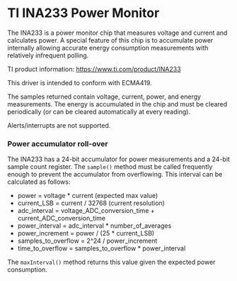 TI INA233 Power Monitor
=======================

The INA233 is a power monitor chip that measures voltage and current and calculates power.
A special feature of this chip is to accumulate power internally allowing accurate
energy consumption measurements with relatively infrequent polling.

TI product information: https://www.ti.com/product/INA233

This driver is intended to conform with ECMA419.

The samples returned contain voltage, current, power, and energy measurements.
The energy is accumulated in the chip and must be cleared periodically (or can
be cleared automatically at every reading).

Alerts/interrupts are not supported.

### Power accumulator roll-over

The INA233 has a 24-bit accumulator for power measurements and a 24-bit sample count register.
The `sample()` method must be called frequently enough to prevent the accumulator from
overflowing.
This interval can be calculated as follows:
- power = voltage * current (expected max value)
- current_LSB = current / 32768 (current resolution)
- adc_interval = voltage_ADC_conversion_time + current_ADC_conversion_time
- power_interval = adc_interval * number_of_averages
- power_increment = power / (25 * current_LSB)
- samples_to_overflow = 2^24 / power_increment
- time_to_overflow = samples_to_overflow * power_interval

The `maxInterval()` method returns this value given the expected power consumption.
